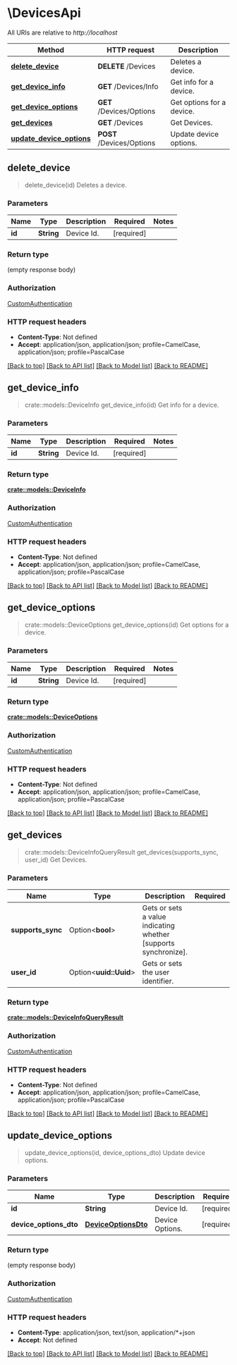 # \DevicesApi

All URIs are relative to *http://localhost*

Method | HTTP request | Description
------------- | ------------- | -------------
[**delete_device**](DevicesApi.md#delete_device) | **DELETE** /Devices | Deletes a device.
[**get_device_info**](DevicesApi.md#get_device_info) | **GET** /Devices/Info | Get info for a device.
[**get_device_options**](DevicesApi.md#get_device_options) | **GET** /Devices/Options | Get options for a device.
[**get_devices**](DevicesApi.md#get_devices) | **GET** /Devices | Get Devices.
[**update_device_options**](DevicesApi.md#update_device_options) | **POST** /Devices/Options | Update device options.



## delete_device

> delete_device(id)
Deletes a device.

### Parameters


Name | Type | Description  | Required | Notes
------------- | ------------- | ------------- | ------------- | -------------
**id** | **String** | Device Id. | [required] |

### Return type

 (empty response body)

### Authorization

[CustomAuthentication](../README.md#CustomAuthentication)

### HTTP request headers

- **Content-Type**: Not defined
- **Accept**: application/json, application/json; profile=CamelCase, application/json; profile=PascalCase

[[Back to top]](#) [[Back to API list]](../README.md#documentation-for-api-endpoints) [[Back to Model list]](../README.md#documentation-for-models) [[Back to README]](../README.md)


## get_device_info

> crate::models::DeviceInfo get_device_info(id)
Get info for a device.

### Parameters


Name | Type | Description  | Required | Notes
------------- | ------------- | ------------- | ------------- | -------------
**id** | **String** | Device Id. | [required] |

### Return type

[**crate::models::DeviceInfo**](DeviceInfo.md)

### Authorization

[CustomAuthentication](../README.md#CustomAuthentication)

### HTTP request headers

- **Content-Type**: Not defined
- **Accept**: application/json, application/json; profile=CamelCase, application/json; profile=PascalCase

[[Back to top]](#) [[Back to API list]](../README.md#documentation-for-api-endpoints) [[Back to Model list]](../README.md#documentation-for-models) [[Back to README]](../README.md)


## get_device_options

> crate::models::DeviceOptions get_device_options(id)
Get options for a device.

### Parameters


Name | Type | Description  | Required | Notes
------------- | ------------- | ------------- | ------------- | -------------
**id** | **String** | Device Id. | [required] |

### Return type

[**crate::models::DeviceOptions**](DeviceOptions.md)

### Authorization

[CustomAuthentication](../README.md#CustomAuthentication)

### HTTP request headers

- **Content-Type**: Not defined
- **Accept**: application/json, application/json; profile=CamelCase, application/json; profile=PascalCase

[[Back to top]](#) [[Back to API list]](../README.md#documentation-for-api-endpoints) [[Back to Model list]](../README.md#documentation-for-models) [[Back to README]](../README.md)


## get_devices

> crate::models::DeviceInfoQueryResult get_devices(supports_sync, user_id)
Get Devices.

### Parameters


Name | Type | Description  | Required | Notes
------------- | ------------- | ------------- | ------------- | -------------
**supports_sync** | Option<**bool**> | Gets or sets a value indicating whether [supports synchronize]. |  |
**user_id** | Option<**uuid::Uuid**> | Gets or sets the user identifier. |  |

### Return type

[**crate::models::DeviceInfoQueryResult**](DeviceInfoQueryResult.md)

### Authorization

[CustomAuthentication](../README.md#CustomAuthentication)

### HTTP request headers

- **Content-Type**: Not defined
- **Accept**: application/json, application/json; profile=CamelCase, application/json; profile=PascalCase

[[Back to top]](#) [[Back to API list]](../README.md#documentation-for-api-endpoints) [[Back to Model list]](../README.md#documentation-for-models) [[Back to README]](../README.md)


## update_device_options

> update_device_options(id, device_options_dto)
Update device options.

### Parameters


Name | Type | Description  | Required | Notes
------------- | ------------- | ------------- | ------------- | -------------
**id** | **String** | Device Id. | [required] |
**device_options_dto** | [**DeviceOptionsDto**](DeviceOptionsDto.md) | Device Options. | [required] |

### Return type

 (empty response body)

### Authorization

[CustomAuthentication](../README.md#CustomAuthentication)

### HTTP request headers

- **Content-Type**: application/json, text/json, application/*+json
- **Accept**: Not defined

[[Back to top]](#) [[Back to API list]](../README.md#documentation-for-api-endpoints) [[Back to Model list]](../README.md#documentation-for-models) [[Back to README]](../README.md)

